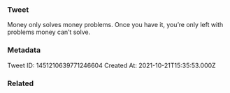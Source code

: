 ### Tweet
Money only solves money problems.
Once you have it, you’re only left with problems money can’t solve.

### Metadata
Tweet ID: 1451210639771246604
Created At: 2021-10-21T15:35:53.000Z

### Related

